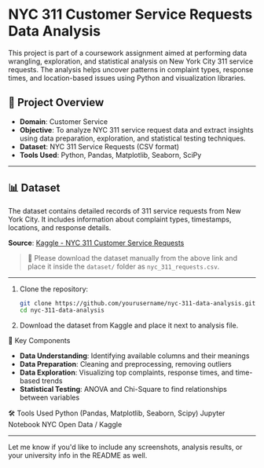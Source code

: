 # NYC 311 Customer Service Requests Data Analysis

This project is part of a coursework assignment aimed at performing data wrangling, exploration, and statistical analysis on New York City 311 service requests. The analysis helps uncover patterns in complaint types, response times, and location-based issues using Python and visualization libraries.

## 📌 Project Overview

- **Domain**: Customer Service
- **Objective**: To analyze NYC 311 service request data and extract insights using data preparation, exploration, and statistical testing techniques.
- **Dataset**: NYC 311 Service Requests (CSV format)
- **Tools Used**: Python, Pandas, Matplotlib, Seaborn, SciPy

---

## 📊 Dataset

The dataset contains detailed records of 311 service requests from New York City. It includes information about complaint types, timestamps, locations, and response details.

**Source**: [Kaggle - NYC 311 Customer Service Requests](https://www.kaggle.com/datasets/shubhammore12/nyc-311-customer-service-requests-analysis?resource=download)

> 📌 Please download the dataset manually from the above link and place it inside the `dataset/` folder as `nyc_311_requests.csv`.

---

1. Clone the repository:
   ```bash
   git clone https://github.com/yourusername/nyc-311-data-analysis.git
   cd nyc-311-data-analysis
   ```

2. Download the dataset from Kaggle and place it next to analysis file.

📌 Key Components
- **Data Understanding**: Identifying available columns and their meanings
- **Data Preparation**: Cleaning and preprocessing, removing outliers
- **Data Exploration**: Visualizing top complaints, response times, and time-based trends
- **Statistical Testing**: ANOVA and Chi-Square to find relationships between variables

🛠️ Tools Used
Python (Pandas, Matplotlib, Seaborn, Scipy)
Jupyter Notebook
NYC Open Data / Kaggle

---

Let me know if you'd like to include any screenshots, analysis results, or your university info in the README as well.

   
